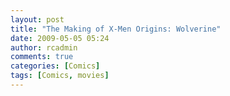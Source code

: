```yaml
---
layout: post
title: "The Making of X-Men Origins: Wolverine"
date: 2009-05-05 05:24
author: rcadmin
comments: true
categories: [Comics]
tags: [Comics, movies]
---
```

<a href="http://bitsmack.com/wp/2009/05/05/the-making-of-x-men-origins-wolverine/"><img src="http://bitsmack.com/wp/wp-content/uploads/2009/05/20090505.jpg" alt="" title="let me think, you have to shoot a wolverine man with silver bullets right?" class="alignnone size-full wp-image-1627" /></a>

